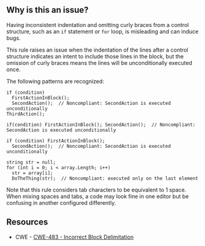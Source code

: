 ## Why is this an issue?

Having inconsistent indentation and omitting curly braces from a control structure, such as an `if` statement or `for` loop,
is misleading and can induce bugs.

This rule raises an issue when the indentation of the lines after a control structure indicates an intent to include those lines in the block, but
the omission of curly braces means the lines will be unconditionally executed once.

The following patterns are recognized:

    if (condition)
      FirstActionInBlock();
      SecondAction();  // Noncompliant: SecondAction is executed unconditionally
    ThirdAction();

    if(condition) FirstActionInBlock(); SecondAction();  // Noncompliant: SecondAction is executed unconditionally

    if (condition) FirstActionInBlock();
      SecondAction();  // Noncompliant: SecondAction is executed unconditionally

    string str = null;
    for (int i = 0; i < array.Length; i++)
      str = array[i];
      DoTheThing(str);  // Noncompliant: executed only on the last element

Note that this rule considers tab characters to be equivalent to 1 space. When mixing spaces and tabs, a code may look fine in one editor but be
confusing in another configured differently.

## Resources

-  CWE - [CWE-483 - Incorrect Block Delimitation](https://cwe.mitre.org/data/definitions/483)